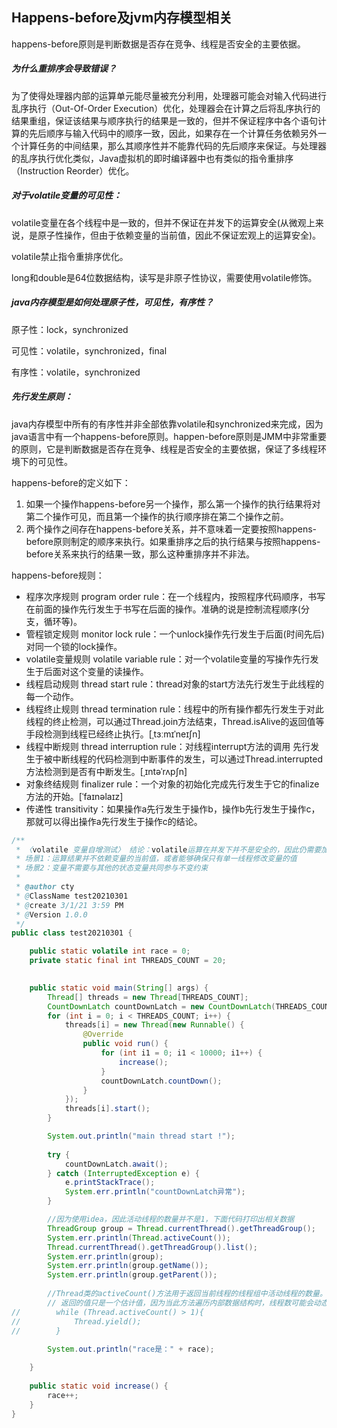 ## Happens-before及jvm内存模型相关

happens-before原则是判断数据是否存在竞争、线程是否安全的主要依据。

##### 为什么重排序会导致错误？

为了使得处理器内部的运算单元能尽量被充分利用，处理器可能会对输入代码进行乱序执行（Out-Of-Order Execution）优化，处理器会在计算之后将乱序执行的结果重组，保证该结果与顺序执行的结果是一致的，但并不保证程序中各个语句计算的先后顺序与输入代码中的顺序一致，因此，如果存在一个计算任务依赖另外一个计算任务的中间结果，那么其顺序性并不能靠代码的先后顺序来保证。与处理器的乱序执行优化类似，Java虚拟机的即时编译器中也有类似的指令重排序（Instruction Reorder）优化。

##### 对于volatile变量的可见性：

volatile变量在各个线程中是一致的，但并不保证在并发下的运算安全(从微观上来说，是原子性操作，但由于依赖变量的当前值，因此不保证宏观上的运算安全)。

volatile禁止指令重排序优化。

long和double是64位数据结构，读写是非原子性协议，需要使用volatile修饰。

##### java内存模型是如何处理原子性，可见性，有序性？

原子性：lock，synchronized

可见性：volatile，synchronized，final

有序性：volatile，synchronized



##### 先行发生原则：

java内存模型中所有的有序性并非全部依靠volatile和synchronized来完成，因为java语言中有一个happens-before原则。happen-before原则是JMM中非常重要的原则，它是判断数据是否存在竞争、线程是否安全的主要依据，保证了多线程环境下的可见性。

happens-before的定义如下：

1. 如果一个操作happens-before另一个操作，那么第一个操作的执行结果将对第二个操作可见，而且第一个操作的执行顺序排在第二个操作之前。
2. 两个操作之间存在happens-before关系，并不意味着一定要按照happens-before原则制定的顺序来执行。如果重排序之后的执行结果与按照happens-before关系来执行的结果一致，那么这种重排序并不非法。

happens-before规则：

+ 程序次序规则 program order rule：在一个线程内，按照程序代码顺序，书写在前面的操作先行发生于书写在后面的操作。准确的说是控制流程顺序(分支，循环等)。
+ 管程锁定规则 monitor lock rule：一个unlock操作先行发生于后面(时间先后)对同一个锁的lock操作。
+ volatile变量规则 volatile variable rule：对一个volatile变量的写操作先行发生于后面对这个变量的读操作。
+ 线程启动规则 thread start rule：thread对象的start方法先行发生于此线程的每一个动作。
+ 线程终止规则 thread termination rule：线程中的所有操作都先行发生于对此线程的终止检测，可以通过Thread.join方法结束，Thread.isAlive的返回值等手段检测到线程已经终止执行。[ˌtɜːmɪˈneɪʃn]
+ 线程中断规则 thread interruption rule：对线程interrupt方法的调用 先行发生于被中断线程的代码检测到中断事件的发生，可以通过Thread.interrupted方法检测到是否有中断发生。[ˌɪntəˈrʌpʃn]
+ 对象终结规则 finalizer rule：一个对象的初始化完成先行发生于它的finalize方法的开始。[ˈfaɪnəlaɪz]
+ 传递性 transitivity：如果操作a先行发生于操作b，操作b先行发生于操作c，那就可以得出操作a先行发生于操作c的结论。



```java
/**
 * 〈volatile 变量自增测试〉 结论：volatile运算在并发下并不是安全的，因此仍需要加锁
 * 场景1：运算结果并不依赖变量的当前值，或者能够确保只有单一线程修改变量的值
 * 场景2：变量不需要与其他的状态变量共同参与不变约束
 *
 * @author cty
 * @ClassName test20210301
 * @create 3/1/21 3:59 PM
 * @Version 1.0.0
 */
public class test20210301 {

    public static volatile int race = 0;
    private static final int THREADS_COUNT = 20;
    

    public static void main(String[] args) {
        Thread[] threads = new Thread[THREADS_COUNT];
        CountDownLatch countDownLatch = new CountDownLatch(THREADS_COUNT);
        for (int i = 0; i < THREADS_COUNT; i++) {
            threads[i] = new Thread(new Runnable() {
                @Override
                public void run() {
                    for (int i1 = 0; i1 < 10000; i1++) {
                        increase();
                    }
                    countDownLatch.countDown();
                }
            });
            threads[i].start();
        }

        System.out.println("main thread start !");
        
        try {
            countDownLatch.await();
        } catch (InterruptedException e) {
            e.printStackTrace();
            System.err.println("countDownLatch异常");
        }

        //因为使用idea，因此活动线程的数量并不是1，下面代码打印出相关数据
        ThreadGroup group = Thread.currentThread().getThreadGroup();
        System.err.println(Thread.activeCount());
        Thread.currentThread().getThreadGroup().list();
        System.err.println(group);
        System.err.println(group.getName());
        System.err.println(group.getParent());
        
        //Thread类的activeCount()方法用于返回当前线程的线程组中活动线程的数量。
        // 返回的值只是一个估计值，因为当此方法遍历内部数据结构时，线程数可能会动态更改
//        while (Thread.activeCount() > 1){
//            Thread.yield();
//        }
        
        System.out.println("race是：" + race);

    }
    
    public static void increase() {
        race++;
    }
}
```

